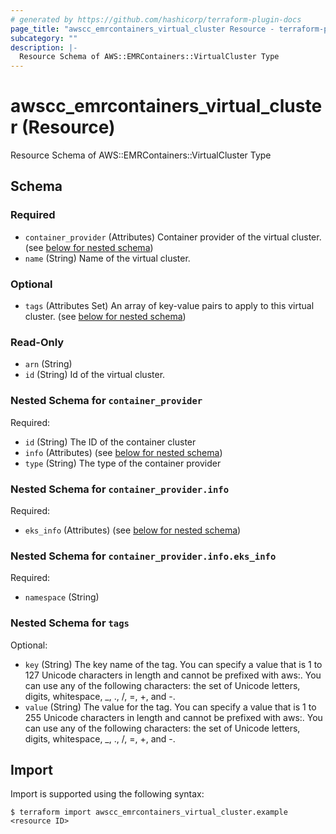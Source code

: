 ```yaml
---
# generated by https://github.com/hashicorp/terraform-plugin-docs
page_title: "awscc_emrcontainers_virtual_cluster Resource - terraform-provider-awscc"
subcategory: ""
description: |-
  Resource Schema of AWS::EMRContainers::VirtualCluster Type
---
```


# awscc_emrcontainers_virtual_cluster (Resource)

Resource Schema of AWS::EMRContainers::VirtualCluster Type



<!-- schema generated by tfplugindocs -->
## Schema

### Required

- `container_provider` (Attributes) Container provider of the virtual cluster. (see [below for nested schema](#nestedatt--container_provider))
- `name` (String) Name of the virtual cluster.

### Optional

- `tags` (Attributes Set) An array of key-value pairs to apply to this virtual cluster. (see [below for nested schema](#nestedatt--tags))

### Read-Only

- `arn` (String)
- `id` (String) Id of the virtual cluster.

<a id="nestedatt--container_provider"></a>
### Nested Schema for `container_provider`

Required:

- `id` (String) The ID of the container cluster
- `info` (Attributes) (see [below for nested schema](#nestedatt--container_provider--info))
- `type` (String) The type of the container provider

<a id="nestedatt--container_provider--info"></a>
### Nested Schema for `container_provider.info`

Required:

- `eks_info` (Attributes) (see [below for nested schema](#nestedatt--container_provider--info--eks_info))

<a id="nestedatt--container_provider--info--eks_info"></a>
### Nested Schema for `container_provider.info.eks_info`

Required:

- `namespace` (String)




<a id="nestedatt--tags"></a>
### Nested Schema for `tags`

Optional:

- `key` (String) The key name of the tag. You can specify a value that is 1 to 127 Unicode characters in length and cannot be prefixed with aws:. You can use any of the following characters: the set of Unicode letters, digits, whitespace, _, ., /, =, +, and -.
- `value` (String) The value for the tag. You can specify a value that is 1 to 255 Unicode characters in length and cannot be prefixed with aws:. You can use any of the following characters: the set of Unicode letters, digits, whitespace, _, ., /, =, +, and -.

## Import

Import is supported using the following syntax:

```shell
$ terraform import awscc_emrcontainers_virtual_cluster.example <resource ID>
```
